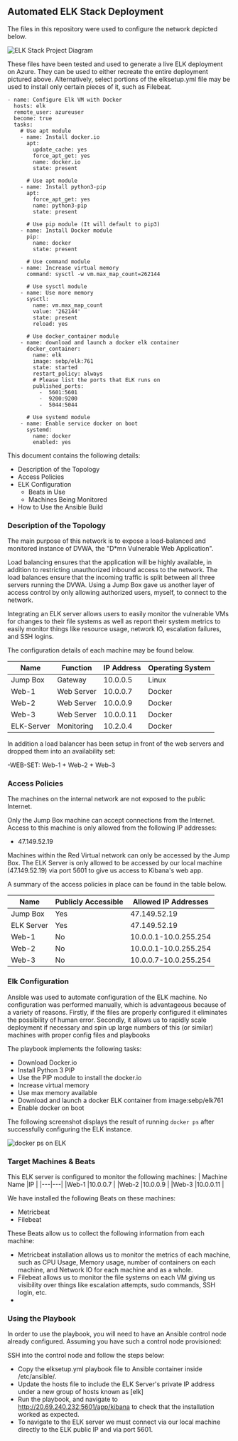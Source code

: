 ## Automated ELK Stack Deployment

The files in this repository were used to configure the network depicted below.

![ELK Stack Project Diagram](https://user-images.githubusercontent.com/76117195/117526217-80657080-af78-11eb-9950-ac4ca8c77d00.jpeg)

These files have been tested and used to generate a live ELK deployment on Azure. They can be used to either recreate the entire deployment pictured above. Alternatively, select portions of the elksetup.yml file may be used to install only certain pieces of it, such as Filebeat.
 
```
- name: Configure Elk VM with Docker
  hosts: elk
  remote_user: azureuser
  become: true
  tasks:
    # Use apt module
    - name: Install docker.io
      apt:
        update_cache: yes
        force_apt_get: yes
        name: docker.io
        state: present

      # Use apt module
    - name: Install python3-pip
      apt:
        force_apt_get: yes
        name: python3-pip
        state: present

      # Use pip module (It will default to pip3)
    - name: Install Docker module
      pip:
        name: docker
        state: present

      # Use command module
    - name: Increase virtual memory
      command: sysctl -w vm.max_map_count=262144

      # Use sysctl module
    - name: Use more memory
      sysctl:  
        name: vm.max_map_count
        value: '262144'
        state: present
        reload: yes

      # Use docker_container module
    - name: download and launch a docker elk container
      docker_container:
        name: elk
        image: sebp/elk:761
        state: started
        restart_policy: always
        # Please list the ports that ELK runs on
        published_ports:
          -  5601:5601
          -  9200:9200
          -  5044:5044

      # Use systemd module
    - name: Enable service docker on boot
      systemd:
        name: docker
        enabled: yes
```

This document contains the following details:
- Description of the Topology
- Access Policies
- ELK Configuration
  - Beats in Use
  - Machines Being Monitored
- How to Use the Ansible Build


### Description of the Topology

The main purpose of this network is to expose a load-balanced and monitored instance of DVWA, the "D*mn Vulnerable Web Application".

Load balancing ensures that the application will be highly available, in addition to restricting unauthorized inbound access to the network.
The load balances ensure that the incoming traffic is split between all three servers running the DVWA. Using a Jump Box gave us another layer of access control by only allowing authorized users, myself, to connect to the network. 

Integrating an ELK server allows users to easily monitor the vulnerable VMs for changes to their file systems as well as report their system metrics to easily monitor things like resource usage, network IO, escalation failures, and SSH logins. 

The configuration details of each machine may be found below.

| Name     | Function | IP Address | Operating System |
|----------|----------|------------|------------------|
| Jump Box | Gateway  | 10.0.0.5   | Linux            |
| Web-1    |Web Server| 10.0.0.7   | Docker           |
| Web-2     |Web Server  | 10.0.0.9   | Docker    |
| Web-3     |Web Server    | 10.0.0.11   | Docker     |
| ELK-Server     |Monitoring    | 10.2.0.4   | Docker       |

In addition a load balancer has been setup in front of the web servers and dropped them into an availability set:

-WEB-SET: Web-1 + Web-2 + Web-3

### Access Policies

The machines on the internal network are not exposed to the public Internet. 

Only the Jump Box machine can accept connections from the Internet. Access to this machine is only allowed from the following IP addresses:
- 47.149.52.19

Machines within the Red Virtual network can only be accessed by the Jump Box. The ELK Server is only allowed to be accessed by our local machine (47.149.52.19) via port 5601 to give us access to Kibana's web app. 


A summary of the access policies in place can be found in the table below.

| Name     | Publicly Accessible | Allowed IP Addresses |
|----------|---------------------|----------------------|
| Jump Box | Yes                 | 47.149.52.19    |
| ELK Server| Yes                | 47.149.52.19                      |
| Web-1        | No              | 10.0.0.1-10.0.255.254                    |
| Web-2        | No              | 10.0.0.1-10.0.255.254                     |
| Web-3        | No              | 10.0.0.7-10.0.255.254                     |

### Elk Configuration

Ansible was used to automate configuration of the ELK machine. No configuration was performed manually, which is advantageous because of a variety of reasons. Firstly, if the files are properly configured it eliminates the possibility of human error. Secondly, it allows us to rapidly scale deployment if necessary and spin up large numbers of this (or similar) machines with proper config files and playbooks

The playbook implements the following tasks:
- Download Docker.io
- Install Python 3 PIP
- Use the PIP module to install the docker.io
- Increase virtual memory
- Use max memory available
- Download and launch a docker ELK container from image:sebp/elk761
- Enable docker on boot

The following screenshot displays the result of running `docker ps` after successfully configuring the ELK instance.

![docker ps on ELK](https://user-images.githubusercontent.com/76117195/117540333-acf2aa00-afc3-11eb-947d-9ea44d8bd030.png)


### Target Machines & Beats
This ELK server is configured to monitor the following machines:
| Machine Name  |IP   |
|---|---|
|Web-1   |10.0.0.7   |
|Web-2   |10.0.0.9   |
|Web-3   |10.0.0.11   |

We have installed the following Beats on these machines:
- Metricbeat 
- Filebeat 

These Beats allow us to collect the following information from each machine:
- Metricbeat installation allows us to monitor the metrics of each machine, such as CPU Usage, Memory usage, number of containers on each machine, and Network IO for each machine and as a whole.
- Filebeat allows us to monitor the file systems on each VM giving us visibility over things like escalation attempts, sudo commands, SSH login, etc. 
-
### Using the Playbook
In order to use the playbook, you will need to have an Ansible control node already configured. Assuming you have such a control node provisioned: 

SSH into the control node and follow the steps below:
- Copy the elksetup.yml playbook file to Ansible container inside /etc/ansible/.
- Update the hosts file to include the ELK Server's private IP address under a new group of hosts known as [elk]   
- Run the playbook, and navigate to http://20.69.240.232:5601/app/kibana to check that the installation worked as expected.
- To navigate to the ELK server we must connect via our local machine directly to the ELK public IP and via port 5601.


